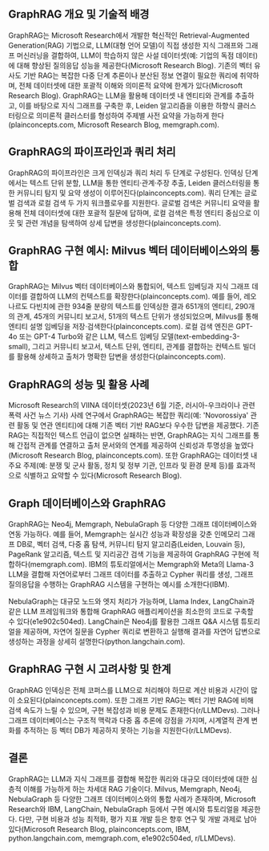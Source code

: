 ## GraphRAG 개요 및 기술적 배경
GraphRAG는 Microsoft Research에서 개발한 혁신적인 Retrieval-Augmented Generation(RAG) 기법으로, LLM(대형 언어 모델)이 직접 생성한 지식 그래프와 그래프 머신러닝을 결합하여, LLM이 학습하지 않은 사설 데이터셋(예: 기업의 독점 데이터)에 대해 향상된 질의응답 성능을 제공한다(Microsoft Research Blog). 기존의 벡터 유사도 기반 RAG는 복잡한 다중 단계 추론이나 분산된 정보 연결이 필요한 쿼리에 취약하며, 전체 데이터셋에 대한 포괄적 이해와 의미론적 요약에 한계가 있다(Microsoft Research Blog). GraphRAG는 LLM을 활용해 데이터셋 내 엔티티와 관계를 추출하고, 이를 바탕으로 지식 그래프를 구축한 후, Leiden 알고리즘을 이용한 하향식 클러스터링으로 의미론적 클러스터를 형성하여 주제별 사전 요약을 가능하게 한다(plainconcepts.com, Microsoft Research Blog, memgraph.com).

## GraphRAG의 파이프라인과 쿼리 처리
GraphRAG의 파이프라인은 크게 인덱싱과 쿼리 처리 두 단계로 구성된다. 인덱싱 단계에서는 텍스트 단위 분할, LLM을 통한 엔티티·관계·주장 추출, Leiden 클러스터링을 통한 커뮤니티 탐지 및 요약 생성이 이루어진다(plainconcepts.com). 쿼리 단계는 글로벌 검색과 로컬 검색 두 가지 워크플로우를 지원한다. 글로벌 검색은 커뮤니티 요약을 활용해 전체 데이터셋에 대한 포괄적 질문에 답하며, 로컬 검색은 특정 엔티티 중심으로 이웃 및 관련 개념을 탐색하여 상세 답변을 생성한다(plainconcepts.com).

## GraphRAG 구현 예시: Milvus 벡터 데이터베이스와의 통합
GraphRAG는 Milvus 벡터 데이터베이스와 통합되어, 텍스트 임베딩과 지식 그래프 데이터를 결합하여 LLM의 컨텍스트를 확장한다(plainconcepts.com). 예를 들어, 레오나르도 다빈치에 관한 934줄 분량의 텍스트를 인덱싱한 결과 651개의 엔티티, 290개의 관계, 45개의 커뮤니티 보고서, 51개의 텍스트 단위가 생성되었으며, Milvus를 통해 엔티티 설명 임베딩을 저장·검색한다(plainconcepts.com). 로컬 검색 엔진은 GPT-4o 또는 GPT-4 Turbo와 같은 LLM, 텍스트 임베딩 모델(text-embedding-3-small), 그리고 커뮤니티 보고서, 텍스트 단위, 엔티티, 관계를 결합하는 컨텍스트 빌더를 활용해 상세하고 출처가 명확한 답변을 생성한다(plainconcepts.com).

## GraphRAG의 성능 및 활용 사례
Microsoft Research의 VIINA 데이터셋(2023년 6월 기준, 러시아-우크라이나 관련 폭력 사건 뉴스 기사) 사례 연구에서 GraphRAG는 복잡한 쿼리(예: 'Novorossiya' 관련 활동 및 연관 엔티티)에 대해 기존 벡터 기반 RAG보다 우수한 답변을 제공했다. 기존 RAG는 직접적인 텍스트 언급이 없으면 실패하는 반면, GraphRAG는 지식 그래프를 통해 간접적 관계를 연결하고 출처 문서와의 연계를 제공하여 신뢰성과 투명성을 높였다(Microsoft Research Blog, plainconcepts.com). 또한 GraphRAG는 데이터셋 내 주요 주제(예: 분쟁 및 군사 활동, 정치 및 정부 기관, 인프라 및 환경 문제 등)를 효과적으로 식별하고 요약할 수 있다(Microsoft Research Blog).

## Graph 데이터베이스와 GraphRAG
GraphRAG는 Neo4j, Memgraph, NebulaGraph 등 다양한 그래프 데이터베이스와 연동 가능하다. 예를 들어, Memgraph는 실시간 성능과 확장성을 갖춘 인메모리 그래프 DB로, 벡터 검색, 다중 홉 탐색, 커뮤니티 탐지 알고리즘(Leiden, Louvain 등), PageRank 알고리즘, 텍스트 및 지리공간 검색 기능을 제공하여 GraphRAG 구현에 적합하다(memgraph.com). IBM의 튜토리얼에서는 Memgraph와 Meta의 Llama-3 LLM을 결합해 자연어로부터 그래프 데이터를 추출하고 Cypher 쿼리를 생성, 그래프 질의응답을 수행하는 GraphRAG 시스템을 구현하는 예시를 소개한다(IBM).

NebulaGraph는 대규모 노드와 엣지 처리가 가능하며, Llama Index, LangChain과 같은 LLM 프레임워크와 통합해 GraphRAG 애플리케이션을 최소한의 코드로 구축할 수 있다(e1e902c504ed). LangChain은 Neo4j를 활용한 그래프 Q&A 시스템 튜토리얼을 제공하며, 자연어 질문을 Cypher 쿼리로 변환하고 실행해 결과를 자연어 답변으로 생성하는 과정을 상세히 설명한다(python.langchain.com).

## GraphRAG 구현 시 고려사항 및 한계
GraphRAG 인덱싱은 전체 코퍼스를 LLM으로 처리해야 하므로 계산 비용과 시간이 많이 소요된다(plainconcepts.com). 또한 그래프 기반 RAG는 벡터 기반 RAG에 비해 검색 속도가 느릴 수 있으며, 구현 복잡성과 비용 문제도 존재한다(r/LLMDevs). 그러나 그래프 데이터베이스는 구조적 맥락과 다중 홉 추론에 강점을 가지며, 시계열적 관계 변화를 추적하는 등 벡터 DB가 제공하지 못하는 기능을 지원한다(r/LLMDevs).

## 결론
GraphRAG는 LLM과 지식 그래프를 결합해 복잡한 쿼리와 대규모 데이터셋에 대한 심층적 이해를 가능하게 하는 차세대 RAG 기술이다. Milvus, Memgraph, Neo4j, NebulaGraph 등 다양한 그래프 데이터베이스와의 통합 사례가 존재하며, Microsoft Research와 IBM, LangChain, NebulaGraph 등에서 구현 예시와 튜토리얼을 제공한다. 다만, 구현 비용과 성능 최적화, 평가 지표 개발 등은 향후 연구 및 개발 과제로 남아 있다(Microsoft Research Blog, plainconcepts.com, IBM, python.langchain.com, memgraph.com, e1e902c504ed, r/LLMDevs).
